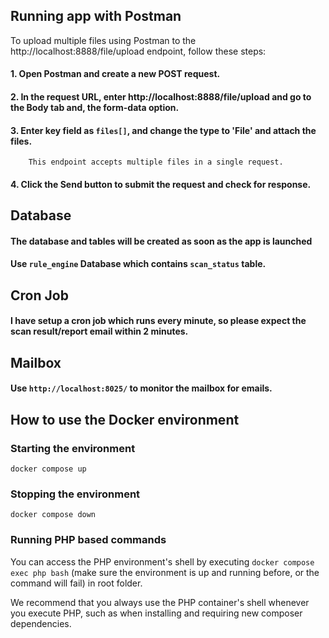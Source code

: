 ## Running app with Postman
To upload multiple files using Postman to the http://localhost:8888/file/upload endpoint, follow these steps:
#### 1. Open Postman and create a new POST request.
#### 2. In the request URL, enter http://localhost:8888/file/upload and go to the Body tab and, the form-data option.
#### 3. Enter key field as `files[]`, and change the type to 'File' and attach the files.
        This endpoint accepts multiple files in a single request.
#### 4. Click the Send button to submit the request and check for response.

## Database
#### The database and tables will be created as soon as the app is launched
#### Use `rule_engine` Database which contains `scan_status` table.

## Cron Job
#### I have setup a cron job which runs every minute, so please expect the scan result/report email within 2 minutes.

## Mailbox
#### Use `http://localhost:8025/` to monitor the mailbox for emails.

## How to use the Docker environment
### Starting the environment
`docker compose up`

### Stopping the environment
`docker compose down`

### Running PHP based commands
You can access the PHP environment's shell by executing `docker compose exec php bash` (make sure the environment is up 
and running before, or the command will fail) in root folder.

We recommend that you always use the PHP container's shell whenever you execute PHP, such as when installing and 
requiring new composer dependencies.
